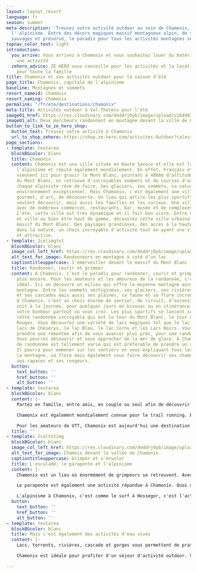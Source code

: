 ```yaml
---
layout: layout_resort
language: fr
season: summer
meta-description: 'Trouvez votre activité outdoor au sein de Chamonix, capitale de
  l''alpinisme. Entre des décors magiques massif montagneux alpin, de ses vallées
  sauvages et préservé, le paradis pour tous les activités montagnes se trouve à Chamonix. '
topnav_color_text: light
introduction:
  you_arrive: Vous arrivez à Chamonix et vous souhaitez louer du matériel ou trouver
    une activité
  zehero_advice: ZE HERO vous conseille pour les activités et la location des équipements
    pour toute la famille
title: Chamonix et ses activités outdoor pour la saison d'été
page_title: Chamonix, capitale de l'alpinisme
baseline: Montagnes et sommets
resort_nameid: chamonix
resort_naming: Chamonix
permalink: "/fr/ete/destinations/chamonix"
meta-title: Activités outdoor à Val-Thorens pour l'été
image01_href: https://res.cloudinary.com/deddrj0yb/image/upload/v1649831434/website/resorts/Chamonix/susan-flynn-X6EVEZdzYHs-unsplash.jpg
image01_alt: Deux marcheurs randonnant en montagne devant la ville de Chamonix
button_to_link_to_ze_hero_shop:
  button_text: Trouvez votre activité à Chamonix
  url_to_shop_zehero: https://shop.ze-hero.com/activites-Outdoor?calessonstype=all&catypegenderlistsummer=all&calessonsactivitytype=all&start-date=
page_sections:
- template: textarea
  blockBGcolor: blanc
  title: Chamonix
  content: Chamonix est une ville située en Haute Savoie et elle est la capitale de
    l'alpinisme et réputé également mondialement. En effet, Français et étrangers
    viennent ici pour gravir le Mont Blanc, pointant à 4808m d'altitude. Mais en plus
    du Mont Blanc, on retrouve d'incroyables sommets et de courses d'exception que
    chaque alpiniste rêve de faire. Ses glaciers, ses sommets, sa nature offre un
    environnement exceptionnel. Mais Chamonix, c'est également une ville de plaisir
    gourmet, d'art, de découverte. Un lieu qui attire les plus sportifs, ceux qui
    veulent découvrir, mais aussi les familles et les curieux. Une ville très attractive
    avec de nombreux commerces, restaurants, bar, musée et de complexes sportifs.
    L'été, cette ville est très dynamique et il fait bon vivre. Entre nature sauvage
    et ville au bien être haut de gamme, découvrez cette ville urbaine au pied du
    massif du Mont Blanc. Des paysages grandioses, des accès à la haute montagne et
    dans la nature, un choix incroyable d'activité tout en ayant une ville développée
    et attractive.
- template: 2colimgtxt
  blockBGcolor: blanc
  image_col_left_href: https://res.cloudinary.com/deddrj0yb/image/upload/v1649831464/website/resorts/Chamonix/patrick-janser-89cATnMSEKY-unsplash_1.jpg
  alt_text_for_image: Randonneurs en montagne à coté d'un lac
  captiontitleuppercase: S'émerveiller devant le massif du Mont Blanc
  title: Randonner, courir et grimper
  content: À Chamonix, c’est le paradis pour randonner, courir et grimper, et bien
    plus encore. Pour les amateurs et les amoureux de la randonnée, c’est le lieu
    idéal. Ici on découvre un milieu qui offre la moyenne montagne ainsi que la haute
    montagne. Entre les sommets vertigineux, ses glaciers, ses rivières, ses lacs
    et ses cascades mais aussi ses plaines, sa faune et sa flore incroyable, randonner
    à Chamonix, c’est un choix énorme de sentier, de circuit, d’ascension. Que ce
    soit à la journée, pour quelques jours en bivouac ou en itinérance, vous trouverez
    votre bonheur partout où vous irez. Les plus sportifs se lancent souvent dans
    cette randonnée incroyable qui est le tour du Mont Blanc, le tour des Aiguilles
    Rouges. Vous découvrez une variété de lacs magiques tel que le lac Blanc, les
    lacs de Chéserys, le lac Bleu, le lac Cornu et les Lacs Noirs. Vous pourrez parfois
    prendre une remontée afin de vous avancer plus près, pour une randonnée plus douce.
    Vous pourrez découvrir et vous approcher de la mer de glace. À Chamonix, le choix
    de randonnée est tellement varié qui est préférable de prendre un accompagnateur.
    Il pourra pour emmener sur les sentiers en vous expliquant tous les secrets de
    la montagne, sa flore mais également vous faire découvrir ses chamois, ses bouquetins,
    ses rapaces et ses rongeurs.
  button:
    text_button: ''
    href_button: ''
    alt_button: ''
- template: textarea
  blockBGcolor: blanc
  content: |-
    Partez en famille, entre amis, en couple ou seul afin de découvrir la montagne de Chamonix. Il y en a pour tous et le choix est si varié que vous pourrez randonner tous les jours sans passer une fois au même endroit.

    Chamonix est également mondialement connue pour le trail running. En effet, l'UTMB est la course mondiale où tous les élites se retrouvent sur différents formats de course mais surtout sur le format de 170km. D'autre évènement tel que le 90km du Mont Blanc et le marathon du Mont Blanc ainsi que le Trail des Aguilles Rouge amènent encore plus de coureurs au sein de Chamonix. Chamonix met à disposition des parcours balisés pour les amoureux de la course à pied en montagne. Avec 500km de sentiers, il y a de quoi faire à Chamonix. Que ce soit pour les débutants, ceux qui veulent s'initier, pour les adeptes ou les experts, prenez une paire de baskets et partez courir.

    Pour les amateurs de VTT, Chamonix est aujourd'hui une destination parfaite pour les différentes pratiques de VTT. Dépassez vous dans un cadre unique, sur des sentiers qui offriront technicité, engagement pour les plus téméraires. Entre des sentiers de montagne, de forêts, près des lacs, vous découvrirez un large choix d'itinéraires. Partez randonner pour découvrir les points de vue les plus remarquables. Pour les familles, vous pouvez également être accompagné d'une guide et rouler en VTT Electrique. Offrez-vous des descentes incroyables et remontées en télécabines. Vous trouverez de nombreuses écoles de VTT et de shops de location de VTT qui vous offriront leurs services. Il existe des restrictions sur les chemins où les randonneurs se promènent, il est alors important de se renseigner ou de partir avec un guide VTT de Chamonix.
  title: ''
- template: 2coltxtimg
  blockBGcolor: blanc
  image_col_left_href: https://res.cloudinary.com/deddrj0yb/image/upload/v1649831398/website/resorts/Chamonix/dash-kadam-puLcQd2l8kE-unsplash.jpg
  alt_text_for_image: Chamois devant la vallée de Chamonix
  captiontitleuppercase: Grimper et s'envoler
  title: L'escalade, le parapente et l'alpinisme
  content: |-
    Chamonix est un lieu où énormément de grimpeurs se retrouvent. Avec sa roche solide et compacte, vous découvrirez des kilomètres de voies. Il y a également des sites pour escalader, afin de découvrir cette pratique, progresser et se perfectionner parfois avant de partir dans des longues voies plongées aux cœurs du massif du Mont Blanc. On retrouve le site d'escalade de Chavants, de Gaillands, de la Joue et bien d'autres voies. Vous pourrez également aller grimper à Houches dans la salle d'escalade Indoor. Avec guide, vous pourrez découvrir des voies adaptées à votre niveau, dans des paysages grandioses.

    Le parapente est également une activité répandue à Chamonix. Quoi de mieux que de voler face au Mont Blanc, de voir tous les massifs du Mont Blanc devant soient, ses crêtes, ses pics élevés vers le ciel, ses paysages glaciaires. Un baptême que vous ne pourrez oublier. Vous trouverez de nombreuses écoles de parapente qui vous permettront de voler ou de réaliser un stage afin d’être autonome.

    L'alpinisme à Chamonix, c'est comme le surf à Hossegor, c'est l'activité phare. Outre l'ascension du Mont Blanc, le choix de courses et d'itinéraires est incroyable. Que vous soyez totalement novices, amateurs ou expert, l'alpinisme s'ouvre à vous. L'alpinisme c'est plusieurs façons de grimper la montagne, que ce soit en escaladant, en randonnant sur les glaciers. Partez avec un guide qui vous emmènera découvrir le cœur de ce massif alpin. Dormez en refuge, profitez d'un lever de soleil et partez vivre un moment dont vous n'oublierez jamais.
  button:
    text_button: ''
    href_button: ''
    alt_button: ''
- template: textarea
  blockBGcolor: blanc
  title: Mais c'est également des activités d'eau vives
  content: |-
    Lacs, torrents, rivières, cascade et gorges vous permettent de pratiquer à Chamonix les différentes activités d'eau vives. Vous pourrez alors vous laisser tenter par une descente en Rafting, en Kayak, en Hydrospeed mais également en canyoning. Vous descendrez alors l'Arve à Chamonix ou plus loin la Dranse et le Griffe. De quoi vous rafraîchir durant l'été et vivre des sensations fortes.

    Chamonix est idéale pour profiter d'un séjour d'activité outdoor. Vous pourrez découvrir ce massif immense et incroyable par différentes façons : randonnée, trail, VTT, vélo de route, alpinisme, escalade, via ferrata. Un guide sera grandement utile afin de découvrir et de comprendre cette nature, cette faune et flore ainsi que tous l'environnement. Vivez des émotions et des sensations fortes à Chamonix. Le Hero en vous se découvrira forcément.

---
```

